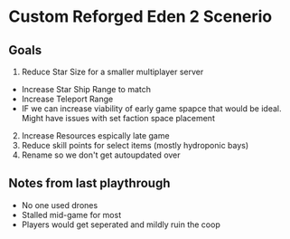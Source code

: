 # Custom Reforged Eden 2 Scenerio

## Goals
1. Reduce Star Size for a smaller multiplayer server
- Increase Star Ship Range to match
-  Increase Teleport Range
-  IF we can increase viability of early game spapce that would be ideal. Might have issues with set faction space placement
2. Increase Resources espically late game
3. Reduce skill points for select items (mostly hydroponic bays)
4. Rename so we don't get autoupdated over

## Notes from last playthrough
- No one used drones
- Stalled mid-game for most
- Players would get seperated and mildly ruin the coop
